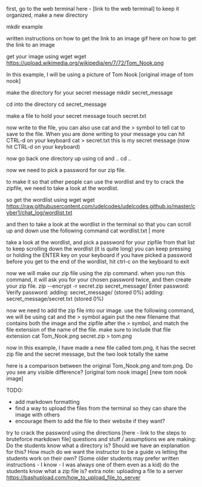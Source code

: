 
first, go to the web terminal here - [link to the web terminal] 
to keep it organized, make a new directory

mkdir example

written instructions on how to get the link to an image
gif here on how to get the link to an image

get your image using wget
wget https://upload.wikimedia.org/wikipedia/en/7/72/Tom_Nook.png

In this example, I will be using a picture of Tom Nook 
[original image of tom nook]
 
make the directory for your secret message
mkdir secret_message

cd into the directory
cd secret_message

make a file to hold your secret message
touch secret.txt

now write to the file, you can also use cat and the > symbol to tell cat to save to the file. When you are done writing to your message you can hit CTRL-d on your keyboard
cat > secret.txt
this is my secret message
(now hit CTRL-d on your keyboard)

now go back one directory up using cd and ..
cd .. 

now we need to pick a password for our zip file.

to make it so that other people can use the wordlist and try to crack the zipfile, we need to take a look at the wordlist. 

so get the wordlist using wget 
wget https://raw.githubusercontent.com/udelcodes/udelcodes.github.io/master/cyber1/chat_log/wordlist.txt

and then to take a look at the wordlist in the terminal so that you can scroll up and down use the following command
cat wordlist.txt | more

take a look at the wordlist, and pick a password for your zipfile from that list 
to keep scrolling down the wordlist (it is quite long) you can keep pressing or holding the ENTER key on your keyboard
if you have picked a password before you get to the end of the wordlist, hit ctrl-c on the keyboard to exit 

now we will make our zip file using the zip command. when you run this command, it will ask you for your chosen password twice, and then create your zip file. 
zip --encrypt -r secret.zip secret_message/
Enter password: 
Verify password: 
  adding: secret_message/ (stored 0%)
  adding: secret_message/secret.txt (stored 0%)

now we need to add the zip file into our image. use the following command, we will be using cat and the > symbol again 
put the new filename that contains both the image and the zipfile after the > symbol, and match the file extension of the name of the file. make sure to include that file extension
cat Tom_Nook.png secret.zip > tom.png

now in this example, I have made a new file called tom.png, it has the secret zip file and the secret message, but the two look totally the same 

here is a comparison between the original Tom_Nook.png and tom.png. Do you see any visible difference?
[original tom nook image]
[new tom nook image]

TODO: 
- add markdown formatting
- find a way to upload the files from the terminal so they can share the image with others
- encourage them to add the file to their website if they want? 

try to crack the password using the directions [here - link to the steps to bruteforce markdown file]
questions and stuff / assumptions we are making:
Do the students know what a directory is? Should we have an explanation for this?
How much do we want the instructor to be a guide vs letting the students work on their own? (Some older students may prefer written instructions - I know - I was always one of them even as a kid) 
do the students know what a zip file is? 
extra note: 
uploading a file to a server
https://bashupload.com/how_to_upload_file_to_server

